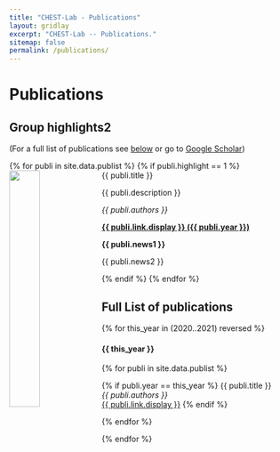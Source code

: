 ```yaml
---
title: "CHEST-Lab - Publications"
layout: gridlay
excerpt: "CHEST-Lab -- Publications."
sitemap: false
permalink: /publications/
---
```



# Publications

## Group highlights2

(For a full list of publications see [below](#full-list-of-publications) or go to [Google Scholar](https://scholar.google.ca/citations?hl=en&user=X-eZF2wAAAAJ&view_op=list_works&sortby=pubdate))

<div class="container">
<div class="row">
{% for publi in site.data.publist %}
{% if publi.highlight == 1 %}
<div class="col-auto">
  <pubtit>{{ publi.title }}</pubtit>
  <img src="{{ site.url }}{{ site.baseurl }}/images/pubpic/{{ publi.image }}" class="img-responsive" width="33%" style="float: left" />
  <p>{{ publi.description }}</p>
  <p><em>{{ publi.authors }}</em></p>
  <p><strong><a href="{{ publi.link.url }}">{{ publi.link.display }}&nbsp;&#040;{{ publi.year }}&#041;</a></strong></p>
  <p class="text-danger"><strong> {{ publi.news1 }}</strong></p>
  <p> {{ publi.news2 }}</p>
</div>
{% endif %}
{% endfor %}
</div>
</div>


## Full List of publications
{% for this_year in (2020..2021) reversed %}
<h4>{{ this_year }}</h4>
    
{% for publi in site.data.publist %}

{% if publi.year == this_year %}
{{ publi.title }} <br />
<em>{{ publi.authors }} </em><br /><a href="{{ publi.link.url }}">{{ publi.link.display }}</a>
{% endif %}

{% endfor %}

{% endfor %}